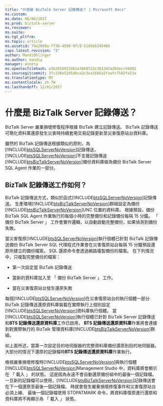 ```yaml
---
title: "什麼是 BizTalk Server 記錄傳送？ | Microsoft Docs"
ms.custom: 
ms.date: 06/08/2017
ms.prod: biztalk-server
ms.reviewer: 
ms.suite: 
ms.tgt_pltfrm: 
ms.topic: article
ms.assetid: 79a2088a-ff36-4590-97c9-51d5bb245486
caps.latest.revision: "2"
author: MandiOhlinger
ms.author: mandia
manager: anneta
ms.openlocfilehash: e3b20589229b1e3868f23c3823d2a26decc56081
ms.sourcegitcommit: 3fc338e52d5dbca2c3ea1685a2faafc7582fe23a
ms.translationtype: MT
ms.contentlocale: zh-TW
ms.lasthandoff: 12/01/2017
---
```

# <a name="what-is-biztalk-server-log-shipping"></a>什麼是 BizTalk Server 記錄傳送？
BizTalk Server 嚴重損壞修復程序根據 BizTalk 建立記錄傳送。 BizTalk 記錄傳送可簡化資料庫還原發生災害時持續套用交易記錄更新至災害復原站台資料庫。  
  
 雖然的 BizTalk 記錄傳送根據類似的原則，為[!INCLUDE[btsSQLServerNoVersion](../includes/btssqlservernoversion-md.md)]記錄傳送，[!INCLUDE[btsSQLServerNoVersion](../includes/btssqlservernoversion-md.md)]不支援記錄傳送[!INCLUDE[btsBizTalkServerNoVersion](../includes/btsbiztalkservernoversion-md.md)]備份資料庫做為備份 BizTalk Server SQL Agent 作業的一部分。  
  
## <a name="how-does-biztalk-log-shipping-work"></a>BizTalk 記錄傳送工作如何？  
 BizTalk 記錄傳送方式，類似於函式[!INCLUDE[btsSQLServerNoVersion](../includes/btssqlservernoversion-md.md)]記錄傳送。 生產環境[!INCLUDE[btsBizTalkServerNoVersion](../includes/btsbiztalkservernoversion-md.md)]群組設定為備份[!INCLUDE[btsBizTalkServerNoVersion](../includes/btsbiztalkservernoversion-md.md)]UNC 位置的資料庫。 根據預設，備份 BizTalk SQL Agent 作業執行的每個小時的完整備份和記錄備份每隔 15 分鐘。 「 備份 BizTalk Server 」 工作會實作邏輯，以自動啟動完整備份，如果偵測到備份失敗。  
  
 當災害復原[!INCLUDE[btsSQLServerNoVersion](../includes/btssqlservernoversion-md.md)]執行個體已針對 BizTalk 記錄傳送備份 BizTalk Server SQL 代理程式作業會在災害復原站台每隔 15 分鐘預設還原所建立的備份檔案。 SQL 還原命令會透過網路複製備份的檔案。 在下列情況中，只複製完整備份的檔案：  
  
-   第一次設定當 BizTalk 記錄傳送  
  
-   當新的資料庫加入至 「 備份 BizTalk Server 」 工作。  
  
-   當在災害復原站台發生還原失敗  
  
 每個[!INCLUDE[btsSQLServerNoVersion](../includes/btssqlservernoversion-md.md)]在災害復原站台的執行個體一部分 BizTalk 記錄傳送還原資料庫裝載在實際執行上個別設定[!INCLUDE[btsSQLServerNoVersion](../includes/btssqlservernoversion-md.md)]資料庫執行個體。 當[!INCLUDE[btsSQLServerNoVersion](../includes/btssqlservernoversion-md.md)]執行個體已針對 BizTalk Server 記錄傳送和**BTS 記錄傳送還原資料庫**工作已啟用， **BTS 記錄傳送還原資料庫**作業將會連接到對實際執行的 BizTalk 管理資料庫[!INCLUDE[btsBizTalkServerNoVersion](../includes/btsbiztalkservernoversion-md.md)]群組。  
  
 如上面所述，當第一次設定目的地伺服器的完整資料庫備份還原到目的地伺服器。 大部分的情況下還原的記錄檔時**BTS 記錄傳送還原資料庫**作業執行。  
  
 檢視嚴重損壞修復時[!INCLUDE[btsSQLServerNoVersion](../includes/btssqlservernoversion-md.md)]與執行個體[!INCLUDE[btsSQLServerNoVersion](../includes/btssqlservernoversion-md.md)]Management Studio 中，資料庫將會顯示在 「 載入 」 的狀態。 這是因為永遠不會自動還原備份組中的最後一個記錄檔。 一旦新的記錄檔可以使用，[!INCLUDE[btsBizTalkServerNoVersion](../includes/btsbiztalkservernoversion-md.md)]記錄傳送會在下一個還原至最後一個記錄檔。 時就會發生嚴重損壞修復事件和災害復原站台必須上線、 最後一個記錄檔使用 STOPATMARK 命令，將資料庫復原進行還原和資料庫將不再顯示為 「 載入 」 狀態。